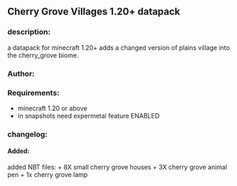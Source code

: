 ## Cherry Grove Villages 1.20+ datapack
### description:
  a datapack for minecraft 1.20+ adds a changed version of plains village  into the cherry_grove biome.


### Author:
  <GamingOnInsulin>
  
### Requirements:
  - minecraft 1.20 or above
  - in snapshots need expermetal feature ENABLED
  
  
### changelog:
  #### Added:
  added NBT files:
    + 8X small cherry grove houses
    + 3X cherry grove animal pen
    + 1x cherry grove lamp
